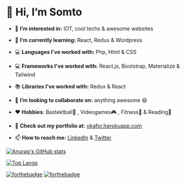 # 👋 Hi, I’m Somto

- 👀 **I’m interested in:** IOT, cool techs & awesome websites

- 🌱 **I’m currently learning:** React, Redux & Wordpress
- 💻 **Languages I've worked with:** Php, Html & CSS
- 💻 **Frameworks I've worked with:** React.js, Bootstrap, Materialize & Tailwind
- 📚 **Libraries I've worked with:** Redux & React
- 💞️ **I’m looking to collaborate on:** anything awesome 😄
- ♥️ **Hobbies**: Bastektball🏀 , Videogames🎮 , Fitness🏃 & Reading🎒
- 💼 **Check out my portfolio at:** [okafor.herokuapp.com](okafor.herokuapp.com)
- 📫 **How to reach me:** [LinkedIn](https://www.linkedin.com/in/somtochukwu-okafor-3b04561a6/) & [Twitter](https://www.twitter.com/somtookafor_)

[![Anurag's GitHub stats](https://github-readme-stats.vercel.app/api?username=wavist&theme=dark&show_icons=true
)](https://github.com/anuraghazra/github-readme-stats)

[![Top Langs](https://github-readme-stats.vercel.app/api/top-langs/?username=wavist&layout=compact)](https://github.com/anuraghazra/github-readme-stats)

[![forthebadge](https://forthebadge.com/images/badges/open-source.svg)](https://forthebadge.com)
[![forthebadge](https://forthebadge.com/images/badges/for-robots.svg)](https://forthebadge.com)

<!---
Wavist/Wavist is a ✨ special ✨ repository because its `README.md` (this file) appears on your GitHub profile.
You can click the Preview link to take a look at your changes.
--->

